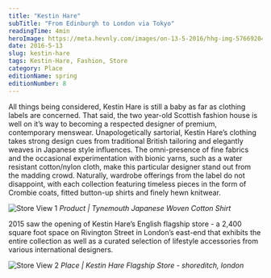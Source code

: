 ```yaml
---
title: "Kestin Hare"
subTitle: "From Edinburgh to London via Tokyo"
readingTime: 4min
heroImage: https://meta.hevnly.com/images/on-13-5-2016/hhg-img-57669204-cc3a-4121-aa70-3c00d38fac56.png
date: 2016-5-13
slug: kestin-hare
tags: Kestin-Hare, Fashion, Store
category: Place
editionName: spring
editionNumber: 8
---
```

All things being considered, Kestin Hare is still a baby as far as clothing labels are concerned. That said, the two year-old Scottish fashion house is well on it’s way to becoming a respected designer of premium, contemporary menswear. Unapologetically sartorial, Kestin Hare’s clothing takes strong design cues from traditional British tailoring and elegantly weaves in Japanese style influences. The omni-presence of fine fabrics and the occasional experimentation with bionic yarns, such as a water resistant cotton/nylon cloth, make this particular designer stand out from the madding crowd. Naturally, wardrobe offerings from the label do not disappoint, with each collection featuring timeless pieces in the form of Crombie coats, fitted button-up shirts and finely hewn knitwear.

![Store View 1](https://meta.hevnly.com/images/on-13-5-2016/hhg-img-39c5dcb0-c659-478f-8ff9-0c7042668b0e.png)
*Product | Tynemouth Japanese Woven Cotton Shirt*

2015 saw the opening of Kestin Hare’s English flagship store - a 2,400 square foot space on Rivington Street in London’s east-end that exhibits the entire collection as well as a curated selection of lifestyle accessories from various international designers.   

![Store View 2](https://meta.hevnly.com/images/on-13-5-2016/hhg-img-b729a758-2ee2-4249-8157-52012f5e92ec.png)
*Place | Kestin Hare Flagship Store - shoreditch, london*
